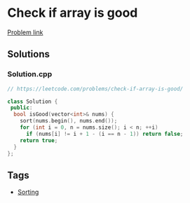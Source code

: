 # Check if array is good

[Problem link](https://leetcode.com/problems/check-if-array-is-good/)

## Solutions


### Solution.cpp
```cpp
// https://leetcode.com/problems/check-if-array-is-good/

class Solution {
 public:
  bool isGood(vector<int>& nums) {
    sort(nums.begin(), nums.end());
    for (int i = 0, n = nums.size(); i < n; ++i)
      if (nums[i] != i + 1 - (i == n - 1)) return false;
    return true;
  }
};
```
## Tags

* [Sorting](/README.md#Sorting)
